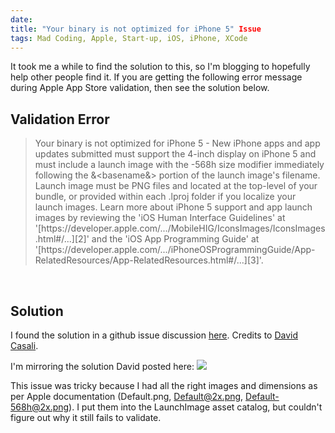 ```yaml
---
date: 
title: "Your binary is not optimized for iPhone 5" Issue
tags: Mad Coding, Apple, Start-up, iOS, iPhone, XCode
---
```

It took me a while to find the solution to this, so I'm blogging to
hopefully help other people find it. If you are getting the following error
message during Apple App Store validation, then see the solution below.

## **Validation Error**

<blockquote>
Your binary is not optimized for iPhone 5 - New iPhone apps and app updates
submitted must support the 4-inch display on iPhone 5 and must include a
launch image with the -568h size modifier immediately following the
&amp;&lt;basename&amp;&gt; portion of the launch image's filename. Launch
image must be PNG files and located at the top-level of your bundle, or
provided within each .lproj folder if you localize your launch images. Learn
more about iPhone 5 support and app launch images by reviewing the 'iOS
Human Interface Guidelines' at
'[https://developer.apple.com/.../MobileHIG/IconsImages/IconsImages.html#/...][2]'
and the
'iOS App Programming Guide' at
'[https://developer.apple.com/.../iPhoneOSProgrammingGuide/App-RelatedResources/App-RelatedResources.html#/...][3]'.
</blockquote>

<br>

## **Solution**

I found the solution in a github issue discussion [here][1]. Credits to [David
Casali][4].

I'm mirroring the solution David posted here:
![](http://imagedatastore.appspot.com/ahBzfmltYWdlZGF0YXN0b3Jlcg0LEgVpbWFnZRjZswEM)

This issue was tricky because I had all the right images and dimensions as per
Apple documentation (Default.png, Default@2x.png, Default-568h@2x.png). I put
them into the LaunchImage asset catalog, but couldn't figure out why it still
fails to validate.

  [1]: https://github.com/Simbul/baker/issues/1201
  [2]: https://developer.apple.com/library/ios/documentation/UserExperience/Conceptual/MobileHIG/IconsImages/IconsImages.html#//apple_ref/doc/uid/TP40006556-CH14-SW5
  [3]: https://developer.apple.com/library/ios/documentation/iPhone/Conceptual/iPhoneOSProgrammingGuide/App-RelatedResources/App-RelatedResources.html#//aple_ref/doc/uid/TP40007072-CH6-SW12
  [4]: https://github.com/folletto
